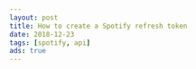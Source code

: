 ```yaml
---
layout: post
title: How to create a Spotify refresh token
date: 2018-12-23
tags: [spotify, api]
ads: true
---
```

